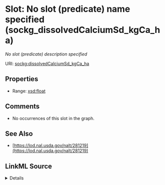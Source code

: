 

# Slot: No slot (predicate) name specified (sockg_dissolvedCalciumSd_kgCa_ha)


_No slot (predicate) description specified_







URI: [sockg:dissolvedCalciumSd_kgCa_ha](https://idir.uta.edu/sockg-ontology/docs/dissolvedCalciumSd_kgCa_ha)



<!-- no inheritance hierarchy -->








## Properties

* Range: [xsd:float](http://www.w3.org/2001/XMLSchema#float)





## Comments

* No occurrences of this slot in the graph.

## See Also

* [https://lod.nal.usda.gov/nalt/281219](https://lod.nal.usda.gov/nalt/281219)



## LinkML Source

<details>

```yaml
name: sockg_dissolvedCalciumSd_kgCa_ha
description: No slot (predicate) description specified
title: No slot (predicate) name specified
comments:
- No occurrences of this slot in the graph.
from_schema: soc-kg
see_also:
- https://lod.nal.usda.gov/nalt/281219
rank: 1000
domain: sockg_WaterQualityArea
slot_uri: sockg:dissolvedCalciumSd_kgCa_ha
alias: sockg_dissolvedCalciumSd_kgCa_ha
range: float

```
</details>